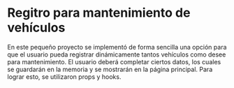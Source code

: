 # Regitro para mantenimiento de vehículos

En este pequeño proyecto se implementó de forma sencilla una opción para que el usuario pueda registrar dinámicamente tantos vehículos como desee para mantenimiento. El usuario deberá completar ciertos datos, los cuales se guardarán en la memoria y se mostrarán en la página principal. Para lograr esto, se utilizaron props y hooks.
